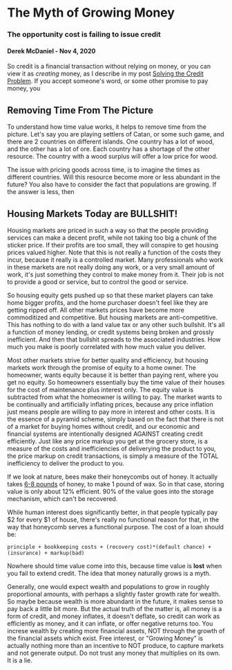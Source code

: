 # The Myth of Growing Money
### The opportunity cost is failing to issue credit
#### Derek McDaniel - Nov 4, 2020

So credit is a financial transaction without relying on money, or you can view it as *creating*
money, as I describe in my post [Solving the Credit Problem](../20201101-credit-problem.html).
If you accept someone's word, or some other promise to pay money, you 

## Removing Time From The Picture

To understand how time value works, it helps to remove time from the picture.  Let's say you are
playing settlers of Catan, or some such game, and there are 2 countries on different islands.  One
country has a lot of wood, and the other has a lot of ore.  Each country has a shortage of the other
resource.  The country with a wood surplus will offer a low price for wood.

The issue with pricing goods across time, is to imagine the times as different countries.  Will this
resource become more or less abundant in the future?  You also have to consider the fact that
populations are growing.  If the answer is less, then 

## Housing Markets Today are BULLSHIT!

Housing markets are priced in such a way so that the people providing services can make a decent
profit, while not taking too big a chunk of the sticker price.  If their profits are too small, they will
conspire to get housing prices valued higher.  Note that this is not really a function of the costs
they incur, because it really is a controlled market.  Many professionals who work in these markets
are not really doing any work, or a very small amount of work, it's just something they control to
make money from it.  Their job is not to provide a good or service, but to control the good or
service.

So housing equity gets pushed up so that these market players can take home bigger profits, and the
home purchaser doesn't feel like they are getting ripped off.  All other markets prices have become
more commoditized and competitive.  But housing markets are anti-competitive.  This has nothing to
do with a land value tax or any other such bullshit.  It's all a function of money lending, or
credit systems being broken and grossly inefficient.  And then that bullshit spreads to the
associated industries.  How much you make is poorly correlated with how much value you deliver.

Most other markets strive for better quality and efficiency, but housing markets work through the
promise of equity to a home owner.  The homeowner, wants equity because it is better than paying
rent, where you get no equity.  So homeowners essentially buy the time value of their houses for the
cost of maintenance plus interest only.  The equity value is subtracted from what the homeowner is
willing to pay.  The market wants to be continually and artificially inflating prices, because any
price inflation just means people are willing to pay more in interest and other costs.  It is the
essence of a pyramid scheme, simply based on the fact that there is not of a market for buying homes
without credit, and our economic and financial systems are intentionally designed AGAINST creating
credit efficiently.  Just like any price markup you get at the grocery store, is a measure of the
costs and inefficiencies of deliverying the product to you, the price markup on credit transactions,
is simply a measure of the TOTAL inefficiency to deliver the product to you.

If we look at nature, bees make their honeycombs out of honey.  It actually takes
[6-8 pounds](https://beekeeperfacts.com/how-long-does-it-take-for-bees-to-make-honeycomb-hate-waiting/)
of honey, to make 1 pound of wax.  So in that case, storing value is only about 12% efficient.  90%
of the value goes into the storage mechanism, which can't be recovered.

While human interest does significantly better, in that people typically pay $2 for every $1 of
house, there's really no functional reason for that, in the way that honeycomb serves a functional
purpose.  The cost of a loan should be:

    principle + bookkeeping costs + (recovery cost)*(default chance) + (insurance) + markup(bad)

Nowhere should time value come into this, because time value is **lost** when you fail to extend
credit.  The idea that money naturally grows is a myth.

Generally, one would expect wealth and populations to grow in roughly proportional amounts, with
perhaps a slightly faster growth rate for wealth.  So maybe because wealth is more abundant in the
future, it makes sense to pay back a little bit more. But the actual truth of the matter is, all
money is a form of credit, and money inflates, it doesn't deflate, so credit can work as efficiently
as money, and it can inflate, or offer negative returns too.  You increse wealth by creating
more financial assets, NOT through the growth of the financial assets which exist.  Free interest,
or "Growing Money" is actually nothing more than an incentive to NOT produce, to capture markets and
not generate output.  Do not trust any money that multiplies on its own.  It is a lie.
